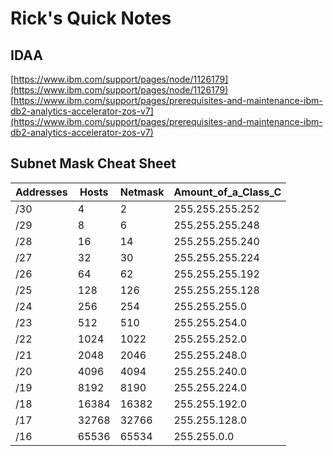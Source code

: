 # Rick's Quick Notes
## IDAA
[https://www.ibm.com/support/pages/node/1126179](https://www.ibm.com/support/pages/node/1126179)
[https://www.ibm.com/support/pages/prerequisites-and-maintenance-ibm-db2-analytics-accelerator-zos-v7](https://www.ibm.com/support/pages/prerequisites-and-maintenance-ibm-db2-analytics-accelerator-zos-v7)


## Subnet Mask Cheat Sheet

|Addresses|Hosts|Netmask|Amount_of_a_Class_C|
|---|---|---|---|
|/30|4|2|255.255.255.252|1/64|
|/29|8|6|255.255.255.248|1/32|
|/28|16|14|255.255.255.240|1/16|
|/27|32|30|255.255.255.224|1/8|
|/26|64|62|255.255.255.192|1/4|
|/25|128|126|255.255.255.128|1/2|
|/24|256|254|255.255.255.0|1|
|/23|512|510|255.255.254.0|2|
|/22|1024|1022|255.255.252.0|4|
|/21|2048|2046|255.255.248.0|8|
|/20|4096|4094|255.255.240.0|16|
|/19|8192|8190|255.255.224.0|32|
|/18|16384|16382|255.255.192.0|64|
|/17|32768|32766|255.255.128.0|128|
|/16|65536|65534|255.255.0.0|256|
